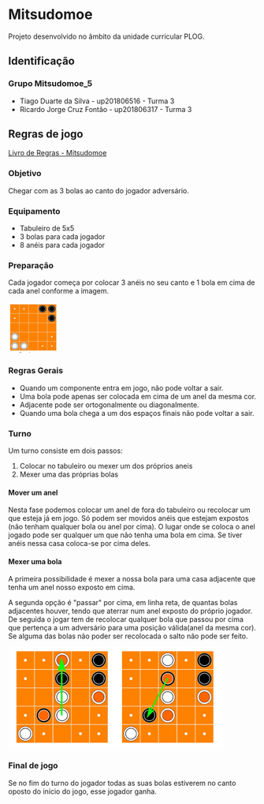 # Mitsudomoe
Projeto desenvolvido no âmbito da unidade curricular PLOG.

## Identificação

### Grupo Mitsudomoe_5
* Tiago Duarte da Silva - up201806516 - Turma 3
* Ricardo Jorge Cruz Fontão - up201806317 - Turma 3

## Regras de jogo

[Livro de Regras - Mitsudomoe](docs/MITSUDOMOE_EN.pdf)

### Objetivo

Chegar com as 3 bolas ao canto do jogador adversário.

### Equipamento

* Tabuleiro de 5x5
* 3 bolas para cada jogador
* 8 anéis para cada jogador

### Preparação

Cada jogador começa por colocar 3 anéis no seu canto e 1 bola em cima de cada anel conforme a imagem.

![Initial board](docs/images/initial_board.png)

### Regras Gerais
* Quando um componente entra em jogo, não pode voltar a sair.
* Uma bola pode apenas ser colocada em cima de um anel da mesma cor.
* Adjacente pode ser ortogonalmente ou diagonalmente.
* Quando uma bola chega a um dos espaços finais não pode voltar a sair.

### Turno

Um turno consiste em dois passos:

1. Colocar no tabuleiro ou mexer um dos próprios aneis
2. Mexer uma das próprias bolas

#### Mover um anel

Nesta fase podemos colocar um anel de fora do tabuleiro ou recolocar um que esteja já em jogo. Só podem ser movidos anéis que estejam expostos (não tenham qualquer bola ou anel por cima). O lugar onde se coloca o anel jogado pode ser qualquer um que não tenha uma bola em cima. Se tiver anéis nessa casa coloca-se por cima deles.

#### Mexer uma bola

A primeira possibilidade é mexer a nossa bola para uma casa adjacente que tenha um anel nosso exposto em cima.

A segunda opção é "passar" por cima, em linha reta, de quantas bolas adjacentes houver, tendo que aterrar num anel exposto do próprio jogador. De seguida o jogar tem de recolocar qualquer bola que passou por cima que pertença a um adversário para uma posição válida(anel da mesma cor). Se alguma das bolas não poder ser recolocada o salto não pode ser feito.

![Ball vault](docs/images/ball_vault.png)

### Final de jogo

Se no fim do turno do jogador todas as suas bolas estiverem no canto oposto do início do jogo, esse jogador ganha.

